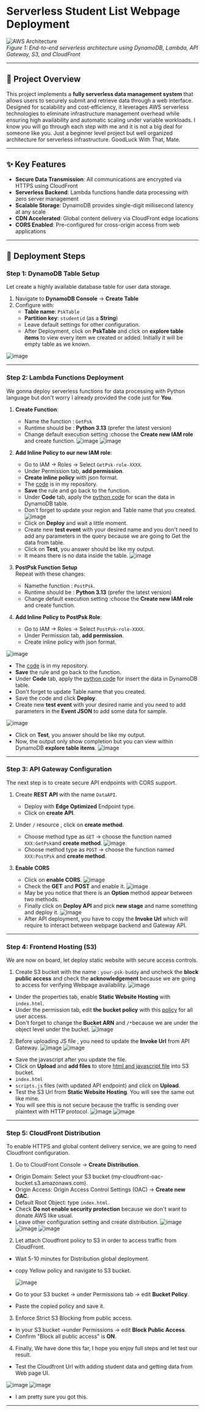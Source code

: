 
# **Serverless Student List Webpage Deployment**  
![AWS Architecture](https://github.com/pyaesoekyaw/Serverless_web_page/blob/main/images/diagram.png)  
*Figure 1: End-to-end serverless architecture using DynamoDB, Lambda, API Gateway, S3, and CloudFront*

---


## 🌟 **Project Overview**  
This project implements a **fully serverless data management system** that allows users to securely submit and retrieve data through a web interface. Designed for scalability and cost-efficiency, it leverages AWS serverless technologies to eliminate infrastructure management overhead while ensuring high availability and automatic scaling under variable workloads. I know you will go through each step with me and it is not a big deal for someone like you. Just a beginner level project but well organized architecture for serverless infrastructure. GoodLuck With That, Mate.

---

## ✨ **Key Features**  
- **Secure Data Transmission**: All communications are encrypted via HTTPS using CloudFront  
- **Serverless Backend**: Lambda functions handle data processing with zero server management  
- **Scalable Storage**: DynamoDB provides single-digit millisecond latency at any scale  
- **CDN Accelerated**: Global content delivery via CloudFront edge locations  
- **CORS Enabled**: Pre-configured for cross-origin access from web applications  

---

## 🚀 **Deployment Steps**  

### **Step 1: DynamoDB Table Setup**  
Let create a highly available database table for user data storage.  
1. Navigate to **DynamoDB Console** → **Create Table**  
2. Configure with:  
   - **Table name**: `PskTable`  
   - **Partition key**: `studentid` (as a **String**)
   - Leave default settings for other configuration.
   - After Deployment, click on **PskTable** and click on **explore table items** to view every item we created or added. Initially it will be empty table as we known.

![image](https://github.com/pyaesoekyaw/Serverless_web_page/blob/main/images/0000.png)

---

### **Step 2: Lambda Functions Deployment**  
We gonna deploy serverless functions for data processing with Python language but don't worry I already provided the code just for **You**.  
  
1. **Create Function**:  
   - Name the function : `GetPsk` 
   - Runtime should be : **Python 3.13** (prefer the latest version)
   - Change default execution setting :choose the **Create new IAM role** and create function.
![image](https://github.com/pyaesoekyaw/Serverless_web_page/blob/main/images/0001.png)
![image](https://github.com/pyaesoekyaw/Serverless_web_page/blob/main/images/0002.png)

2. **Add Inline Policy to our new IAM role**:  
   - Go to IAM → Roles → Select `GetPsk-role-XXXX`. 
   - Under Permission tab, **add permission**.
   - **Create inline policy** with json format.
   - The [code](https://github.com/pyaesoekyaw/Serverless_web_page/blob/main/policies/iam_policy_for_GET.txt) is in my repository.
   - **Save** the rule and go back to the function.
   - Under **Code** tab, apply the [python code](https://github.com/pyaesoekyaw/Serverless_web_page/blob/main/function_codes/get_function.txt) for scan the data in DynamoDB table.
   - Don't forget to update your region and Table name that you created.
   ![image](https://github.com/pyaesoekyaw/Serverless_web_page/blob/main/images/0003.png)
   - Click on **Deploy** and wait a little moment.
   - Create new **test event** with your desired name and you don't need to add any parameters in the query because we are going to Get the data from table.
   - Click on **Test**, you answer should be like my output.
   - It means there is no data inside the table.
    ![image](https://github.com/pyaesoekyaw/Serverless_web_page/blob/main/images/0004.png)

3. **PostPsk Function Setup**  
Repeat with these changes:  
   - Namethe function : `PostPsk`. 
   - Runtime should be : **Python 3.13** (prefer the latest version)
   - Change default execution setting :choose the **Create new IAM role** and create function.
2. **Add Inline Policy to PostPsk Role**:  
   - Go to IAM → Roles → Select `PostPsk-role-XXXX`.
   - Under Permission tab, **add permission**.
   - Create inline policy with json format.
     
![image](https://github.com/pyaesoekyaw/Serverless_web_page/blob/main/images/0005.png)
   
   - The [code](https://github.com/pyaesoekyaw/Serverless_web_page/blob/main/policies/iam_policy_for_POST.txt) is in my repository.
   - **Save** the rule and go back to the function.
   - Under **Code** tab, apply the [python code](https://github.com/pyaesoekyaw/Serverless_web_page/blob/main/function_codes/post_function.txt) for insert the data in DynamoDB table.
   - Don't forget to update Table name that you created.
   - Save the code and click **Deploy**.
   - Create new **test event** with your desired name and you need to add parameters in the **Event JSON** to add some data for sample.
     
![image](https://github.com/pyaesoekyaw/Serverless_web_page/blob/main/images/0006.png)

   - Click on **Test**, you answer should be like my output.
   - Now, the output only show completion but you can view within DynamoDB **explore table items**.
![image](https://github.com/pyaesoekyaw/Serverless_web_page/blob/main/images/0007.png)

---

### **Step 3: API Gateway Configuration**  
The next step is to create secure API endpoints with CORS support.  
1. Create **REST API** with the name `DataAPI`.
   - Deploy with **Edge Optimized** Endpoint type.
   - Click on **create API**.
2. Under `/` resource , click on **create method**. 
   - Choose method type as `GET` → choose the function named `XXX:GetPsk`and **create method**.
![image](https://github.com/pyaesoekyaw/Serverless_web_page/blob/main/images/0008.png)
   - Choose method type as `POST` → choose the function named `XXX:PostPsk` and **create method**.

3. **Enable CORS**
   - Click on **enable CORS**.
![image](https://github.com/pyaesoekyaw/Serverless_web_page/blob/main/images/0009.png)
   - Check the **GET** and **POST** and enable it.
![image](https://github.com/pyaesoekyaw/Serverless_web_page/blob/main/images/0010.png)
   - May be you notice that there is an **Option** method appear between two methods.
   - Finally click on **Deploy API** and pick **new stage** and name something and deploy it. 
![image](https://github.com/pyaesoekyaw/Serverless_web_page/blob/main/images/0011.png)
   - After API deployment, you have to copy the **Invoke Url** which will require to interact between webpage backend and Gateway API.
     
---

### **Step 4: Frontend Hosting (S3)**  
We are now on board, let deploy static website with secure access controls.  
1. Create S3 bucket with the name : `your-psk-buddy` and uncheck the **block public access** and check the **acknowledgement** because we are going to access for verifying Webpage availability.
 ![image](https://github.com/pyaesoekyaw/Serverless_web_page/blob/main/images/0012.png)
 - Under the properties tab, enable **Static Website Hosting** with `index.html`.
 - Under the permission tab, edit **the bucket policy** with this [policy](https://github.com/pyaesoekyaw/Serverless_web_page/blob/main/policies/Initial_S3_policy.txt) for all user access.
 - Don't forget to change the **Bucket ARN** and `/*`because we are under the object level under the bucket.
![image](https://github.com/pyaesoekyaw/Serverless_web_page/blob/main/images/0013.png)
2. Before uploading JS file , you need to update the **Invoke Url** from API Gateway.
![image](https://github.com/pyaesoekyaw/Serverless_web_page/blob/main/images/0014.png)
![image](https://github.com/pyaesoekyaw/Serverless_web_page/blob/main/images/0023.png)
 - Save the javascript after you update the file.
 - Click on **Upload** and **add files** to store [html and javascript file](https://github.com/pyaesoekyaw/Serverless_web_page/tree/main/code_for_webpage) into S3 bucket.
 - `index.html`  
 - `scripts.js` files (with updated API endpoint) and click on **Upload**.
 - Test the S3 Url from **Static Website Hosting**. You will see the same out like mine.
 - You will see this is not secure because the traffic is sending over plaintext with HTTP protocol.
![image](https://github.com/pyaesoekyaw/Serverless_web_page/blob/main/images/0015.png)
![image](https://github.com/pyaesoekyaw/Serverless_web_page/blob/main/images/0016.png)
---

### **Step 5: CloudFront Distribution**  
To enable HTTPS and global content delivery service, we are going to need Cloudfront configuration.  
1. Go to CloudFront Console → **Create Distribution**.
- Origin Domain: Select your S3 bucket (my-cloudfront-oac-bucket.s3.amazonaws.com).
- Origin Access: Origin Access Control Settings (OAC) → **Create new OAC**.
- Default Root Object: type `index.html`.
- Check **Do not enable security protection** because we don't want to donate AWS like usual.
- Leave other configuration setting and create distribution.
   ![image](https://github.com/pyaesoekyaw/Serverless_web_page/blob/main/images/0017.png)
   ![image](https://github.com/pyaesoekyaw/Serverless_web_page/blob/main/images/0018.png)
   ![image](https://github.com/pyaesoekyaw/Serverless_web_page/blob/main/images/0019.png)
   
 2. Let attach Cloudfront policy to S3 in order to access traffic from CloudFront.
- Wait 5-10 minutes for Distribution global deployment.
- copy Yellow policy and navigate to S3 bucket.

  ![image](https://github.com/pyaesoekyaw/Serverless_web_page/blob/main/images/0020.png)
  
- Go to your S3 bucket → under Permissions tab → edit **Bucket Policy**.
- Paste the copied policy and save it.
3. Enforce Strict S3 Blocking from public access.
- In your S3 bucket →under Permissions → edit **Block Public Access**.
- Confirm "Block all public access" is **ON**.

4. Finally, We have done this far, I hope you enjoy full steps and let test our result.
- Test the Cloudfront Url with adding student data and getting data from Web page UI.

![image](https://github.com/pyaesoekyaw/Serverless_web_page/blob/main/images/0021.png)
![image](https://github.com/pyaesoekyaw/Serverless_web_page/blob/main/images/0022.png)

- I am pretty sure you got this.
  
---
